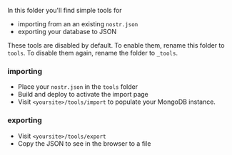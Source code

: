 In this folder you'll find simple tools for

- importing from an an existing `nostr.json`
- exporting your database to JSON

These tools are disabled by default. To enable them, rename this folder to `tools`.
To disable them again, rename the folder to `_tools`.

### importing

- Place your `nostr.json` in the `tools` folder
- Build and deploy to activate the import page
- Visit `<yoursite>/tools/import` to populate your MongoDB instance.

### exporting

- Visit `<yoursite>/tools/export`
- Copy the JSON to see in the browser to a file
